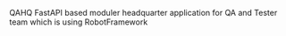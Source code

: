 QAHQ
FastAPI based moduler headquarter application for QA and Tester team which is using RobotFramework
